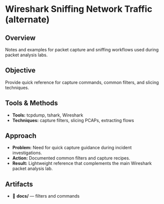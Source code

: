 # Wireshark Sniffing Network Traffic (alternate)

## Overview
Notes and examples for packet capture and sniffing workflows used during packet analysis labs.

## Objective
Provide quick reference for capture commands, common filters, and slicing techniques.

## Tools & Methods
- **Tools:** tcpdump, tshark, Wireshark
- **Techniques:** capture filters, slicing PCAPs, extracting flows

## Approach
- **Problem:** Need for quick capture guidance during incident investigations.
- **Action:** Documented common filters and capture recipes.
- **Result:** Lightweight reference that complements the main Wireshark packet analysis lab.

## Artifacts
- 📁 **docs/** — filters and commands

